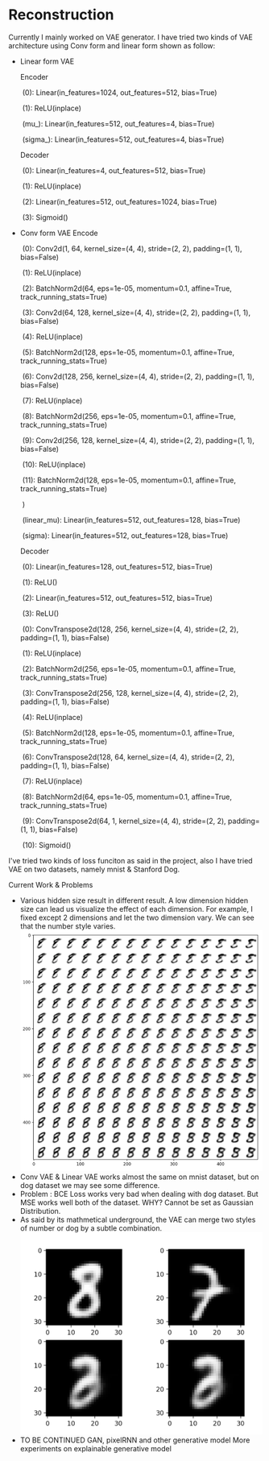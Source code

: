# Reconstruction
Currently I mainly worked on VAE generator. I have tried two kinds of VAE architecture using Conv form and linear form shown as follow:

- Linear form VAE

  Encoder

  ​      (0): Linear(in_features=1024, out_features=512, bias=True)

  ​      (1): ReLU(inplace)

  ​    (mu_): Linear(in_features=512, out_features=4, bias=True)

  ​    (sigma_): Linear(in_features=512, out_features=4, bias=True)

  Decoder

  ​      (0): Linear(in_features=4, out_features=512, bias=True)

  ​      (1): ReLU(inplace)

  ​      (2): Linear(in_features=512, out_features=1024, bias=True)

  ​      (3): Sigmoid()

- Conv form VAE
  Encode

  ​      (0): Conv2d(1, 64, kernel_size=(4, 4), stride=(2, 2), padding=(1, 1), bias=False)

  ​      (1): ReLU(inplace)

  ​      (2): BatchNorm2d(64, eps=1e-05, momentum=0.1, affine=True, track_running_stats=True)

  ​      (3): Conv2d(64, 128, kernel_size=(4, 4), stride=(2, 2), padding=(1, 1), bias=False)

  ​      (4): ReLU(inplace)

  ​      (5): BatchNorm2d(128, eps=1e-05, momentum=0.1, affine=True, track_running_stats=True)

  ​      (6): Conv2d(128, 256, kernel_size=(4, 4), stride=(2, 2), padding=(1, 1), bias=False)

  ​      (7): ReLU(inplace)

  ​      (8): BatchNorm2d(256, eps=1e-05, momentum=0.1, affine=True, track_running_stats=True)

  ​      (9): Conv2d(256, 128, kernel_size=(4, 4), stride=(2, 2), padding=(1, 1), bias=False)

  ​      (10): ReLU(inplace)

  ​      (11): BatchNorm2d(128, eps=1e-05, momentum=0.1, affine=True, track_running_stats=True)

  ​    )

  ​    (linear_mu): Linear(in_features=512, out_features=128, bias=True)

  ​    (sigma): Linear(in_features=512, out_features=128, bias=True)

  Decoder

  ​      (0): Linear(in_features=128, out_features=512, bias=True)

  ​      (1): ReLU()

  ​      (2): Linear(in_features=512, out_features=512, bias=True)

  ​      (3): ReLU()

  ​      (0): ConvTranspose2d(128, 256, kernel_size=(4, 4), stride=(2, 2), padding=(1, 1), bias=False)

  ​      (1): ReLU(inplace)

  ​      (2): BatchNorm2d(256, eps=1e-05, momentum=0.1, affine=True, track_running_stats=True)

  ​      (3): ConvTranspose2d(256, 128, kernel_size=(4, 4), stride=(2, 2), padding=(1, 1), bias=False)

  ​      (4): ReLU(inplace)

  ​      (5): BatchNorm2d(128, eps=1e-05, momentum=0.1, affine=True, track_running_stats=True)

  ​      (6): ConvTranspose2d(128, 64, kernel_size=(4, 4), stride=(2, 2), padding=(1, 1), bias=False)

  ​      (7): ReLU(inplace)

  ​      (8): BatchNorm2d(64, eps=1e-05, momentum=0.1, affine=True, track_running_stats=True)

  ​      (9): ConvTranspose2d(64, 1, kernel_size=(4, 4), stride=(2, 2), padding=(1, 1), bias=False)

  ​      (10): Sigmoid()

I've tried two kinds of loss funciton as said in the project, also I have tried VAE on two datasets, namely mnist & Stanford Dog.

Current Work & Problems

- Various hidden size result in different result. A low dimension hidden size can lead us visualize the effect of each dimension. For example, I fixed except 2 dimensions and let the two dimension vary. We can see that the number style varies.
  ![v](vary.png)
- Conv VAE & Linear VAE works almost the same on mnist dataset, but on dog dataset we may see some difference.
- Problem : BCE Loss works very bad when dealing with dog dataset. But MSE works well both of the dataset. WHY? Cannot be set as Gaussian Distribution.
- As said by its mathmetical underground, the VAE can merge two styles of number or dog by a subtle combination. 
  ![d](./mix.png)
- TO BE CONTINUED
  GAN, pixelRNN and other generative model
  More experiments on explainable generative model